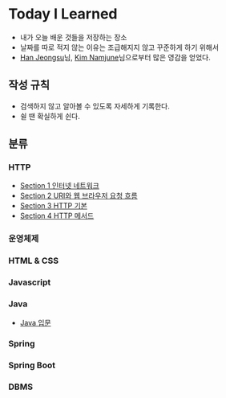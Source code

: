 # Today I Learned
* 내가 오늘 배운 것들을 저장하는 장소
* 날짜를 따로 적지 않는 이유는 조급해지지 않고 꾸준하게 하기 위해서
* [Han Jeongsu](https://github.com/Integerous)님, [Kim Namjune](https://github.com/namjunemy/TIL)님으로부터 많은 영감을 얻었다.

## 작성 규칙
* 검색하지 않고 알아볼 수 있도록 자세하게 기록한다.
* 쉴 땐 확실하게 쉰다.

## 분류
### HTTP
* [Section 1 인터넷 네트워크](https://github.com/vananaHope/TIL/blob/main/HTTP/Section%201.md)
* [Section 2 URI와 웹 브라우저 요청 흐름](https://github.com/vananaHope/TIL/blob/main/HTTP/Section%202.md)
* [Section 3 HTTP 기본](https://github.com/vananaHope/TIL/blob/main/HTTP/Section%203.md)
* [Section 4 HTTP 메서드](https://github.com/vananaHope/TIL/blob/main/HTTP/Section%204.md)

### 운영체제


### HTML & CSS


### Javascript


### Java
* [Java 입문](https://github.com/vananaHope/TIL/blob/main/Java/Java%20%EC%9E%85%EB%AC%B8.md)

### Spring


### Spring Boot


### DBMS
